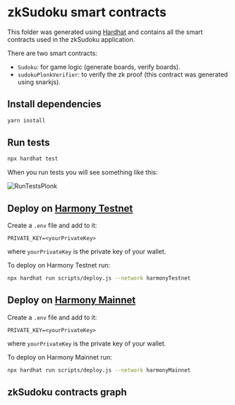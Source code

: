 # zkSudoku smart contracts

This folder was generated using [Hardhat](https://github.com/NomicFoundation/hardhat) and contains all the smart contracts used in the zkSudoku application.

There are two smart contracts:

- `Sudoku`: for game logic (generate boards, verify boards).
- `sudokuPlonkVerifier`: to verify the zk proof (this contract was generated using snarkjs).

## Install dependencies

```bash
yarn install
```

## Run tests

```bash
npx hardhat test
```

When you run tests you will see something like this:

![RunTestsPlonk](https://user-images.githubusercontent.com/52170174/172546514-e47e6e3e-9db5-4d33-ae6d-1ffeb158e860.png)

## Deploy on [Harmony Testnet](https://explorer.pops.one/)

Create a `.env` file and add to it:

```text
PRIVATE_KEY=<yourPrivateKey>
```

where `yourPrivateKey` is the private key of your wallet.

To deploy on Harmony Testnet run:

```bash
npx hardhat run scripts/deploy.js --network harmonyTestnet
```

## Deploy on [Harmony Mainnet](https://explorer.harmony.one/)

Create a `.env` file and add to it:

```text
PRIVATE_KEY=<yourPrivateKey>
```

where `yourPrivateKey` is the private key of your wallet.

To deploy on Harmony Mainnet run:

```bash
npx hardhat run scripts/deploy.js --network harmonyMainnet
```

## zkSudoku contracts graph
